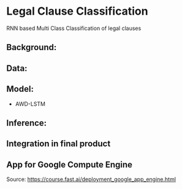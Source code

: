# Legal Clause Classification
RNN based Multi Class Classification of legal clauses

## Background: 

## Data:


## Model:
- AWD-LSTM 

## Inference:


## Integration in final product


## App for Google Compute Engine

Source: https://course.fast.ai/deployment_google_app_engine.html
